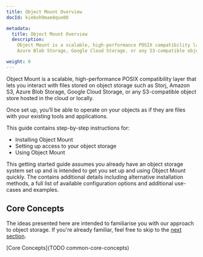 ```yaml
---
title: Object Mount Overview
docId: kieboh9mae8quo0O

metadata:
  title: Object Mount Overview
  description:
    Object Mount is a scalable, high-performance POSIX compatibility layer that lets you interact with files stored on object storage such as Storj, Amazon S3, 
    Azure Blob Storage, Google Cloud Storage, or any S3-compatible object store hosted in the cloud or locally.

weight: 0
---
```


Object Mount is a scalable, high-performance POSIX compatibility layer that lets you interact with files stored on object storage such as Storj, Amazon S3, Azure Blob Storage, Google Cloud Storage, or any S3-compatible object store hosted in the cloud or locally.

Once set up, you’ll be able to operate on your objects as if they are files with your existing tools and applications.

This guide contains step-by-step instructions for:

- Installing Object Mount
- Setting up access to your object storage
- Using Object Mount

This getting started guide assumes you already have an object storage system set up and is intended to get you set up and using Object Mount quickly. 
The <full user guide> contains additional details including alternative installation methods, a full list of available configuration options and additional use-cases and examples.

## Core Concepts
The ideas presented here are intended to familiarise you with our approach to object storage. If you're already familiar, feel free to skip to the [next section](../getting-started/download-install).

[Core Concepts](TODO common-core-concepts)
